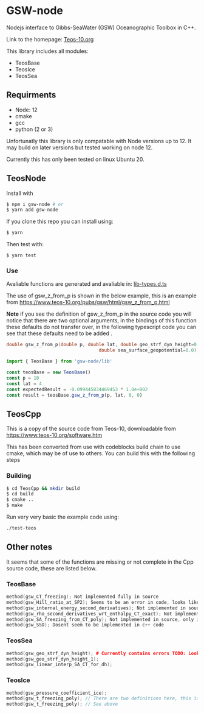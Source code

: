 # GSW-node

Nodejs interface to Gibbs-SeaWater (GSW) Oceanographic Toolbox in C++.

Link to the homepage: [Teos-10.org](https://www.teos-10.org/)

This library includes all modules: 
- TeosBase
- TeosIce
- TeosSea

## Requirments
- Node: 12
- cmake
- gcc
- python (2 or 3)

Unfortunatly this library is only compatable with Node versions up to 12. It may build on later versions but tested working on node 12. 

Currently this has only been tested on linux Ubuntu 20. 

## TeosNode
Install with 
```bash
$ npm i gsw-node # or
$ yarn add gsw-node
```

If you clone this repo you can install using:
```bash 
$ yarn
```
Then test with:
```
$ yarn test
```

### Use

Avaliable functions are generated and avaliable in: [lib-types.d.ts](lib-types.d.ts)

The use of gsw_z_from_p is shown in the below example, this is an example from https://www.teos-10.org/pubs/gsw/html/gsw_z_from_p.html

**Note** if you see the definition of gsw_z_from_p in the source code you will notice that there are two optional arguments, in the bindings of this function these defaults do not transfer over, in the following typescript code you can see that these defaults need to be added .
```c++
double gsw_z_from_p(double p, double lat, double geo_strf_dyn_height=0.0,
								  double sea_surface_geopotential=0.0);
```

```ts
import { TeosBase } from 'gsw-node/lib'

const teosBase = new TeosBase()
const p = 10
const lat = 4
const expectedResult = -0.099445834469453 * 1.0e+002
const result = teosBase.gsw_z_from_p(p, lat, 0, 0)

```

## TeosCpp
This is a copy of the source code from Teos-10, downloadable from https://www.teos-10.org/software.htm

This has been converted from use with codeblocks build chain to use cmake, which may be of use to others. You can build this with the following steps
### Building
```bash
$ cd TeosCpp && mkdir build
$ cd build
$ cmake ..
$ make
```
Run very very basic the example code using:
```bash
./test-teos
```

## Other notes
It seems that some of the functions are missing or not complete in the Cpp source code, these are listed below.

### TeosBase
```c++
method(gsw_CT_freezing); Not implemented fully in source
method(gsw_Hill_ratio_at_SP2); Seems to be an error in code, looks like the capitals are different in c++ code. 
method(gsw_internal_energy_second_derivatives); Not implemented in source
method(gsw_rho_second_derivatives_wrt_enthalpy_CT_exact); Not implemented in source
method(gsw_SA_freezing_from_CT_poly); Not implemented in source, only in header definition.
method(gsw_SSO); Dosent seem to be implemented in c++ code
```

### TeosSea
```c++
method(gsw_geo_strf_dyn_height); # Currently contains errors TODO: Look into @zacpullen
method(gsw_geo_strf_dyn_height_1);
method(gsw_linear_interp_SA_CT_for_dh);
```

### TeosIce
```c++
method(gsw_pressure_coefficient_ice);
method(gsw_t_freezing_poly); // There are two definitions here, this is not compatable with nbind binding. If you need this you can change the funcitons to have different names in the source code. 
method(gsw_t_freezing_poly); // See above
```
